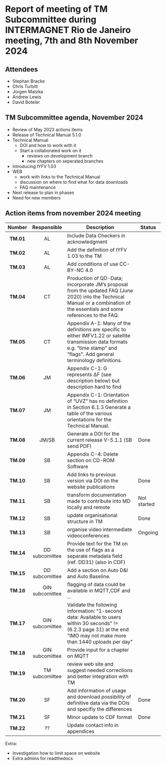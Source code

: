 # Report of meeting of TM Subcommittee during INTERMAGNET Rio de Janeiro meeting, 7th and 8th  November 2024

## Attendees
- Stephan Bracke
- Chris Turbitt
- Jürgen Matzka
- Andrew Lewis
- David Boteler

## TM Subcommittee agenda, November 2024

* Review of May 2023 actions items 
* Release of Technical Manual 5.1.0 
* Technical Manual 
  * DOI and how to work with it 
  * Start a collaborated work on it 
    * reviews on development branch
    * new chapters on seperated branches
*  Introducing IYFV 1.03
* WEB
  * work with links to the Technical Manual
  * discussion on where to find what for data downloads 
  * FAQ maintenance
* Next release to plan in phases
* Need for new members



## Action items from november 2024 meeting 

|  Number   |   Responsible   | Description                                                                                                                                                                      | Status |
|:---------:|:---------------:|----------------------------------------------------------------------------------------------------------------------------------------------------------------------------------|--------|
| **TM.01** |       AL        | Include Data Checkers  in acknowledgment                                                                                                                                         |        |
| **TM.02** |       AL        | Add the definition of IYFV 1.03 to the TM                                                                                                                                        |        |
| **TM.03** |       AL        | Add conditions of use CC-BY-NC 4.0                                                                                                                                               |        |
| **TM.04** |       CT        | Production of QD-Data; incorporate JM’s proposal from the updated FAQ (June 2020) into the Technical Manual or a combination of the essentials and some references to the FAQ.   |        |
| **TM.05** |       CT        | Appendix A-1: Many of the definitions are specific to either IMFV1.22 or satellite transmission data formats e.g. “time stamp” and “flags”. Add general terminology definitions. |        |
| **TM.06** |       JM        | Appendix C-1: G represents ΔF (see description below) but description hard to find                                                                                               |        |
| **TM.07** |       JM        | Appendix C-1: Orientation of “UVZ” has no definition in Section 6.1.3 Generate a table of the various orientations for the Technical Manual.                                     |        |
| **TM.08** |      JM/SB      | Generate a DOI for the current release V-5.1.1  (SB send PDF)                                                                                                                    |   Done |
| **TM.09** |       SB        | Appendix C-4: Delete section on CD-ROM Software                                                                                                                                  |        |
| **TM.10** |       SB        | Add links to previous version via DOI on the website publications                                                                                                                |  Done   |
| **TM.11** |       SB        | transform documentation made to contribute into MD locally and remote                                                                                                            | Not started  |
| **TM.12** |       SB        | update organisational structure in TM                                                                                                                                            | Done   |
| **TM.13** |       SB        | organise video intermediate videoconferences                                                                                                                                     | Ongoing    |
| **TM.14** | DD subcomittee  | Provide text for the TM on the use of flags as a separate metadata field (ref. DD31) (also in CDF)                                                                               |        |
| **TM.15** | DD subcomittee  | Add a section on Auto D&I and Auto Baseline.                                                                                                                                     |        |
| **TM.16** | GIN subcomittee | flagging of data could be available in MQTT,CDF and ...                                                                                                                          |        |
| **TM.17** | GIN subcomittee | Validate the following information: “1-second data: Available to users within 30 seconds" != (6.2.3 page 31) at the end "IMO may not make more than 1440 uploads per day"        |        |
| **TM.18** | GIN subcomittee | Provide input for  a chapter on MQTT                                                                                                                                             |        |
| **TM.19** | TM subcomittee  | review web site and suggest needed corrections and better integration with TM                                                                                                    |        |
| **TM.20** |       SF        | Add information of usage and download possibility of definitive data via the DOIs and specifiy   the differences                                                                 |  Done   |
| **TM.21** |       SF        | Minor update to CDF format                                                                                                                                                       |  Done    |
| **TM.22** |       ??         | Update contact info in appendices                                                                                                                                                |        |

Extra:

* Investigation how to limit space on website
* Extra admins for readthedocs

